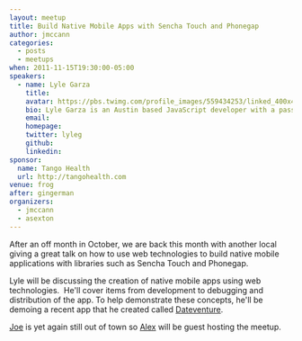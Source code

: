 ```yaml
---
layout: meetup
title: Build Native Mobile Apps with Sencha Touch and Phonegap
author: jmccann
categories:
  - posts
  - meetups
when: 2011-11-15T19:30:00-05:00
speakers:
  - name: Lyle Garza
    title:
    avatar: https://pbs.twimg.com/profile_images/559434253/linked_400x400.jpg
    bio: Lyle Garza is an Austin based JavaScript developer with a passion for web technologies.  He has extensive experience in social media, e-commerce, and mobile development.  For the last year, his primary passion has been bridging the gap between native mobile apps and mobile websites.
    email:
    homepage:
    twitter: lyleg
    github:
    linkedin:
sponsor:
  name: Tango Health
  url: http://tangohealth.com
venue: frog
after: gingerman
organizers:
  - jmccann
  - asexton
---
```

After an off month in October, we are back this month with another local giving a great talk on how to use web technologies to build native mobile applications with libraries such as Sencha Touch and Phonegap.

Lyle will be discussing the creation of native mobile apps using web technologies.  He'll cover items from development to debugging and distribution of the app. To help demonstrate these concepts, he'll be demoing a recent app that he created called [Dateventure][2].

[Joe][4] is yet again still out of town so [Alex][5] will be guest hosting the meetup.

[1]: http://twitter.com/
[2]: http://itunes.apple.com/us/app/dateventure/id464979598?mt=8
[4]: http://twitter.com/joemccann
[5]: http://twitter.com/slexaxton
